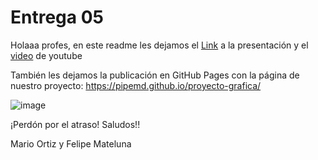 # Entrega 05

Holaaa profes, en este readme les dejamos el [Link](https://www.canva.com/design/DAGEyXHwVAk/6p3CuT9vagFzgigPURYxFw/edit) a la presentación y el [video](https://youtu.be/78a6zbjzQY8) de youtube

También les dejamos la publicación en GitHub Pages con la página de nuestro proyecto: https://pipemd.github.io/proyecto-grafica/


![image](https://github.com/PipeMD/proyecto-grafica/assets/162638279/aa445e5e-7cf3-4cd8-b56b-d5a606d42f04)

¡Perdón por el atraso!
Saludos!!

Mario Ortiz y Felipe Mateluna
